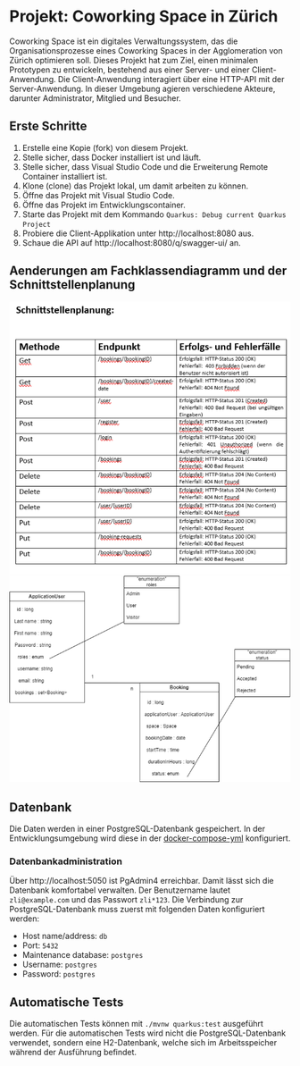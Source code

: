 # Projekt: Coworking Space in Zürich 

Coworking Space ist ein digitales Verwaltungssystem, das die Organisationsprozesse eines Coworking Spaces in der Agglomeration von Zürich optimieren soll. Dieses Projekt hat zum Ziel, einen minimalen Prototypen zu entwickeln, bestehend aus einer Server- und einer Client-Anwendung. Die Client-Anwendung interagiert über eine HTTP-API mit der Server-Anwendung. In dieser Umgebung agieren verschiedene Akteure, darunter Administrator, Mitglied und Besucher.

## Erste Schritte

1. Erstelle eine Kopie (fork) von diesem Projekt.
1. Stelle sicher, dass Docker installiert ist und läuft.
1. Stelle sicher, dass Visual Studio Code und die Erweiterung Remote Container installiert ist.
1. Klone (clone) das Projekt lokal, um damit arbeiten zu können.
1. Öffne das Projekt mit Visual Studio Code.
1. Öffne das Projekt im Entwicklungscontainer.
1. Starte das Projekt mit dem Kommando `Quarkus: Debug current Quarkus Project`
1. Probiere die Client-Applikation unter http://localhost:8080 aus.
1. Schaue die API auf http://localhost:8080/q/swagger-ui/ an.


## Aenderungen am Fachklassendiagramm und der Schnittstellenplanung
![Schnittstellenplanung](/Screenshot%202023-12-05%20161036.png)
![Fachklassendiagramm](/Drawio_2.1.drawio%20(2).png)



## Datenbank

Die Daten werden in einer PostgreSQL-Datenbank gespeichert. In der Entwicklungsumgebung wird diese in der [docker-compose-yml](./.devcontainer/docker-compose.yml) konfiguriert.

### Datenbankadministration

Über http://localhost:5050 ist PgAdmin4 erreichbar. Damit lässt sich die Datenbank komfortabel verwalten. Der Benutzername lautet `zli@example.com` und das Passwort `zli*123`. Die Verbindung zur PostgreSQL-Datenbank muss zuerst mit folgenden Daten konfiguriert werden:
 - Host name/address: `db`
 - Port: `5432`
 - Maintenance database: `postgres`
 - Username: `postgres`
 - Password: `postgres`

## Automatische Tests

Die automatischen Tests können mit `./mvnw quarkus:test` ausgeführt werden. Für die automatischen Tests wird nicht die PostgreSQL-Datenbank verwendet, sondern eine H2-Datenbank, welche sich im Arbeitsspeicher während der Ausführung befindet.
